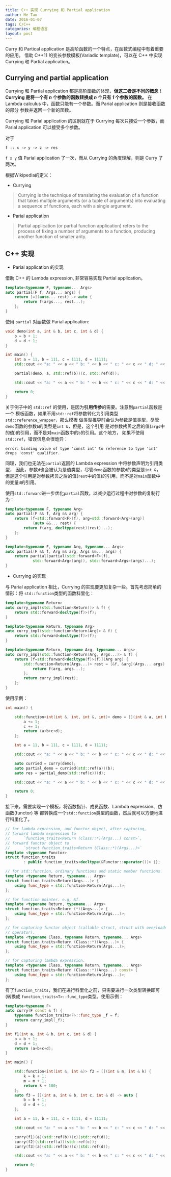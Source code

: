 ```yaml
---
title: C++ 实现 Currying 和 Partial application
author: He Tao
date: 2016-01-07
tags: C/C++
categories: 编程语言
layout: post
---
```


Curry 和 Partical application 是高阶函数的一个特点，在函数式编程中有着重要的应用。
借助 C++11 的变长参数模板(Variadic template)，可以在 C++ 中实现 Currying 和
Partial application。

<!--more-->

Currying and partial application
--------------------------------

Currying 和 Partial application 都是高阶函数的体现，**但这二者是不同的概念**！
**Currying 是将一个有 _n_ 个参数的函数转换成 _n_ 个只有 _1_ 个参数的函数。** 在
Lambda calculus 中，函数只能有一个参数。而 Parial application 则是接收函数的部分
参数并返回一个新的函数。

Currying 和 Parial application 的区别就在于 Currying 每次只接受一个参数，而 Parial
application 可以接受多个参数。

对于

    f :: x -> y -> z -> res

`f x y` 值 Parial application 了一次，而从 Currying 的角度理解，则是 Curry 了两次。

根据Wikipedia的定义：

+ Currying

> Currying is the technique of translating the evaluation of a function that
> takes multiple arguments (or a tuple of arguments) into evaluating a sequence
> of functions, each with a single argument.

+ Parial application

> Partial application (or partial function application) refers to the process
> of fixing a number of arguments to a function, producing another function of
> smaller arity.

C++ 实现
--------

+ Parial application 的实现

借助 C++ 的 Lambda expression, 非常容易实现 Partial application。

~~~cpp
template<typename F, typename... Args>
auto partial(F f, Args... args) {
    return [=](auto... rest) -> auto {
        return f(args..., rest...);
    };
}
~~~

使用 `partial` 对函数做 Parial application:

~~~cpp
void demo(int a, int & b, int c, int & d) {
    b = b + 1;
    d = d + 1;
}

int main() {
    int a = 11, b = 111, c = 1111, d = 11111;
    std::cout << "a: " << a << " b: " << b << " c: " << c << " d: " << d << std::endl;

    partial(demo, a, std::ref(b))(c, std::ref(d));

    std::cout << "a: " << a << " b: " << b << " c: " << c << " d: " << d << std::endl;

    return 0;
}
~~~

关于例子中的 `std::ref` 的使用，是因为**引用传参**的需要。注意到`partial`函数是一个
模板函数，如果不用`std::ref`将参数转化为引用类型`std::reference_wrapper`，那么模板
做类型推导时会认为参数是值类型，尽管`demo`函数的参数`b`的类型是`int &`，但是，这个引用
是对参数拷贝之后的值(`args`中的值)的引用，而不是对`main`函数中的`b`的引用。这个地方，
如果不使用`std::ref`，错误信息会很诡异：

    error: binding value of type 'const int' to reference to type 'int' drops 'const' qualifier.

同理，我们也无法在`partial`返回的 Lambda expression 中将参数声明为引用类型，
因此，参数`d`也会被认为是值类型，尽管`demo`函数的参数`d`的类型是`int &`，
但是这个引用是对参数拷贝之后的值(`rest`中的值)的引用，而不是对`main`函数中
的变量`d`的引用。

使用`std::forward`进一步优化`partial`函数，以减少运行过程中对参数的复制行为：

~~~cpp
template<typename F, typename Arg>
auto partial(F && f, Arg && arg) {
    return [f=std::forward<F>(f), arg=std::forward<Arg>(arg)]
            (auto &&... rest) {
        return f(arg, decltype(rest)(rest)...);
    };
}

template<typename F, typename Arg, typename... Args>
auto partial(F && f, Arg && arg, Args &&... args) {
    return partial(partial(std::forward<F>(f),
            std::forward<Arg>(arg)), std::forward<Args>(args)...);
}
~~~

+ Currying 的实现

与 Parial application 相比，Currying 的实现要更加复杂一些。首先考虑简单的情形：将
`std::function`类型的函数科里化：

~~~cpp
template<typename Return>
auto curry_impl(std::function<Return()> & f) {
    return std::forward<decltype(f)>(f);
}

template<typename Return, typename Arg>
auto curry_impl(std::function<Return(Arg)> & f) {
    return std::forward<decltype(f)>(f);
}

template<typename Return, typename Arg, typename... Args>
auto curry_impl(std::function<Return(Arg, Args...)> & f) {
    return [f=std::forward<decltype(f)>(f)](Arg arg) {
        std::function<Return(Args...)> rest = [&f, &arg](Args... args) -> Return {
            return f(arg, args...);
        };
        return curry_impl(rest);
    };
}
~~~

使用示例：

~~~cpp
int main() {

    std::function<int(int &, int, int &, int)> demo = [](int & a, int b, int & c, int d) {
        a += 1;
        c += 1;
        return (a+b+c+d);
    };

    int a = 11, b = 111, c = 1111, d = 11111;

    std::cout << "a: " << a << " b: " << b << " c: " << c << " d: " << d << std::endl;

    auto curried = curry(demo);
    auto partial_demo = curried(std::ref(a))(b);
    auto res = partial_demo(std::ref(c))(d);

    std::cout << "a: " << a << " b: " << b << " c: " << c << " d: " << d << std::endl;

    return 0;
}
~~~

接下来，需要实现一个模板，将函数指针、成员函数、Lambda expression、仿函数(functor) 等
都转换成一个`std::function`类型的函数，然后就可以方便地进行科里化了。

~~~cpp
// for lambda expression, and functor object, after capturing,
// forward lambda expression to
//      `function_traits<Return (Class::*)(Args...) const>`,
// forward functor object to
//      `struct function_traits<Return (Class::*)(Args...)>`
template <typename Functor>
struct function_traits
        : public function_traits<decltype(&Functor::operator())> {};

// for std::function, ordinary functions and static member functions.
template <typename Return, typename... Args>
struct function_traits<Return(Args...)> {
    using func_type = std::function<Return(Args...)>;
};

// for function pointer. e.g, &f.
template <typename Return, typename... Args>
struct function_traits<Return (*)(Args...)> {
    using func_type = std::function<Return(Args...)>;
};

// for capturing functor object (callable struct, struct with overloaded `()`
// operator).
template <typename Class, typename Return, typename... Args>
struct function_traits<Return (Class::*)(Args...)> {
    using func_type = std::function<Return(Args...)>;
};

// for capturing lambda expression.
template <typename Class, typename Return, typename... Args>
struct function_traits<Return (Class::*)(Args...) const> {
    using func_type = std::function<Return(Args...)>;
};
~~~

有了`function_traits`，我们在进行科里化之前，只需要进行一次类型转换即可(转换成
`function_traits<T>::func_type`类型。使用示例：

~~~cpp
template<typename F>
auto curry(F const & f) {
    typename function_traits<F>::func_type _f = f;
    return curry_impl(_f);
}

int f1(int a, int & b, int c, int & d) {
    b = b + 1;
    d = d + 1;
    return (a+b+c+d);
}

int main() {

    std::function<int(int &, int &)> f2 = [](int & m, int & k) {
        k = k + 1;
        m = m + 1;
        return k + 100;
    };
    auto f3 = [](int a, int & b, int c, int & d) -> auto {
        b = b + 1;
        d = d + 1;
    };

    int a = 11, b = 111, c = 1111, d = 11111;

    std::cout << "a: " << a << " b: " << b << " c: " << c << " d: " << d << std::endl;

    curry(f1)(a)(std::ref(b))(c)(std::ref(d));
    curry(f2)(std::ref(a))(std::ref(c));
    curry(f3)(a)(std::ref(b))(c)(std::ref(d));

    std::cout << "a: " << a << " b: " << b << " c: " << c << " d: " << d << std::endl;

    return 0;
}
~~~
